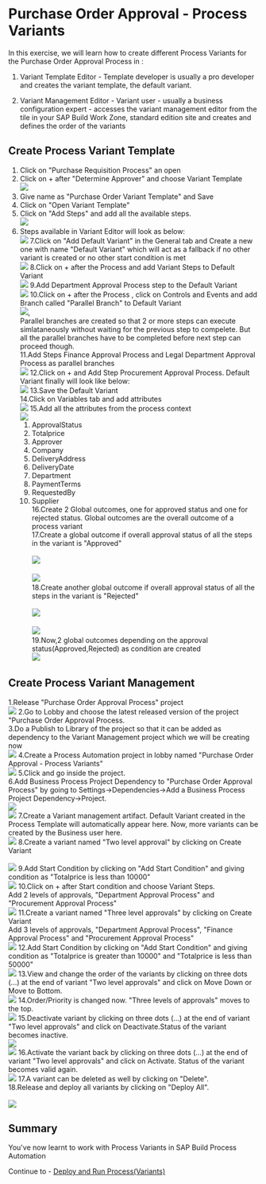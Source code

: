 # Purchase Order Approval - Process Variants

In this exercise, we will learn how to create different Process Variants for the Purchase Order Approval Process in :<br>

1. Variant Template Editor - Template developer is usually a pro developer and creates the variant template, the default variant.<br>

2. Variant Management Editor - Variant user - usually a business configuration expert - accesses the variant management editor from the tile in your SAP Build Work Zone, standard edition site and creates and defines the order of the variants<br>

## Create Process Variant Template 

1. Click on "Purchase Requisition Process" an open <br>
2. Click on + after "Determine Approver" and choose Variant Template 
<br>![](/Workshops/BTPInnovation_Day/BTP_Innovation_Day_2025/exercises/ex1/images/PV_Create.png)
3. Give name as "Purchase Order Variant Template" and Save <br>
4. Click on "Open Variant Template"<br>
5. Click on "Add Steps" and add all the available steps.
<br>![](/Workshops/BTPInnovation_Day/BTP_Innovation_Day_2025/Workshops/BTPInnovation_Day/BTP_Innovation_Day_2025/exercises/ex1/images/Add_Steps.png) 
6. Steps available in Variant Editor will look as below:
<br>![](/Workshops/BTPInnovation_Day/BTP_Innovation_Day_2025/exercises/ex1/images/Available_Steps.png)
7.Click on "Add Default Variant" in the General tab and Create a new one with name "Default Variant" which will act as a fallback if no other variant is created or no other start condition is met
<br>![](/Workshops/BTPInnovation_Day/BTP_Innovation_Day_2025/exercises/ex1/images/Default_Variant.png)
8.Click on + after the Process and add Variant Steps to Default Variant
<br>![](/Workshops/BTPInnovation_Day/BTP_Innovation_Day_2025/exercises/ex1/images/Add_Default_Variant.png)
9.Add Department Approval Process step to the Default Variant
<br>![](/Workshops/BTPInnovation_Day/BTP_Innovation_Day_2025/exercises/ex1/images/Add_Dept_Default_Variant.png)
10.Click on + after the Process , click on Controls and Events and add Branch called "Parallel Branch" to Default Variant
<br>![](/Workshops/BTPInnovation_Day/BTP_Innovation_Day_2025/exercises/ex1/images/Add_Parallel_Branch.png),
<br>Parallel branches are created so that 2 or more steps can execute simlataneously without waiting for the previous step to compelete. But all the parallel branches have to be completed before next step can proceed though.<br>
11.Add Steps Finance Approval Process and Legal Department Approval Process as parallel branches
<br>![](/Workshops/BTPInnovation_Day/BTP_Innovation_Day_2025/exercises/ex1/images/Add_Fin_Legal_Parallel_Branch.png)
12.Click on + and Add Step Procurement Approval Process. Default Variant finally will look like below:
<br>![](/Workshops/BTPInnovation_Day/BTP_Innovation_Day_2025/exercises/ex1/images/Final_Default_Variant.png)
13.Save the Default Variant<br>
14.Click on Variables tab and add attributes
<br>![](/Workshops/BTPInnovation_Day/BTP_Innovation_Day_2025/exercises/ex1/images/Add_Variables.png)
15.Add all the attributes from the process context
<br>![](/Workshops/BTPInnovation_Day/BTP_Innovation_Day_2025/exercises/ex1/images/Add_Attributes.png)
    1. ApprovalStatus<br>
    2. Totalprice<br>
    3. Approver<br>
    4. Company<br>
    5. DeliveryAddress<br>
    6. DeliveryDate<br>
    7. Department<br>
    8. PaymentTerms<br>
    9. RequestedBy<br>
    10. Supplier<br>
16.Create 2 Global outcomes, one for approved status and one for rejected status. Global outcomes are the overall outcome of a process variant<br>
17.Create a global outcome if overall approval status of all the steps in the variant is "Approved"  <br>
<br>![](/Workshops/BTPInnovation_Day/BTP_Innovation_Day_2025/exercises/ex1/images/Approved_outcome.png)<br>
<br>![](/Workshops/BTPInnovation_Day/BTP_Innovation_Day_2025/exercises/ex1/images/Approved_outcome_condition.png)<br>
18.Create another global outcome if overall approval status of all the steps in the variant is "Rejected"  <br>
<br>![](/Workshops/BTPInnovation_Day/BTP_Innovation_Day_2025/exercises/ex1/images/Rejected_Outcome.png)<br>
<br>![](/Workshops/BTPInnovation_Day/BTP_Innovation_Day_2025/exercises/ex1/images/Rejected_Outcome_Condition.png)<br>
19.Now,2 global outcomes depending on the approval status(Approved,Rejected) as condition are created
<br>![](/Workshops/BTPInnovation_Day/BTP_Innovation_Day_2025/exercises/ex1/images/Global_Outcomes.png)
        
## Create Process Variant Management

1.Release "Purchase Order Approval Process" project
<br>![](/Workshops/BTPInnovation_Day/BTP_Innovation_Day_2025/exercises/ex1/images/Release_Project.png)
2.Go to Lobby and choose the latest released version of the project "Purchase Order Approval Process.<br>
3.Do a Publish  to Library of the project so that it can be added as dependency to the Variant Management project which we will be creating now
<br>![](/Workshops/BTPInnovation_Day/BTP_Innovation_Day_2025/exercises/ex1/images/Publish_To_Library.png)
4.Create a Process Automation project in lobby named "Purchase Order Approval - Process Variants"
<br>![](/Workshops/BTPInnovation_Day/BTP_Innovation_Day_2025/exercises/ex1/images/Create_SBPA_Project.png)
5.Click and go inside the project.<br>
6.Add Business Process Project Dependency to "Purchase Order Approval Process" by going to Settings->Dependencies->Add a Business Process Project Dependency->Project.
<br>![](/Workshops/BTPInnovation_Day/BTP_Innovation_Day_2025/exercises/ex1/images/Add_Dependency.png)
<br>![](/Workshops/BTPInnovation_Day/BTP_Innovation_Day_2025/exercises/ex1/images/Add_Dependency_Project.png)
7.Create a Variant management artifact. Default Variant created in the Process Template will automatically appear here. Now, more variants can be created by the Business user here.
<br>![](/Workshops/BTPInnovation_Day/BTP_Innovation_Day_2025/exercises/ex1/images/Variant_Mgmt.png)
8.Create a variant named "Two level approval" by clicking on Create Variant <br>
<br>![](/Workshops/BTPInnovation_Day/BTP_Innovation_Day_2025/exercises/ex1/images/Create_Variant.png)
9.Add Start Condition by clicking on "Add Start Condition" and giving condition as "Totalprice is less than 10000"
<br>![](/Workshops/BTPInnovation_Day/BTP_Innovation_Day_2025/exercises/ex1/images/Two_Levels_Start_Condition.png)
10.Click on + after Start condition and choose Variant Steps.<br>
  Add 2 levels of approvals, "Department Approval Process" and "Procurement Approval Process"
<br>![](/Workshops/BTPInnovation_Day/BTP_Innovation_Day_2025/exercises/ex1/images/Add_2_levels.png)
11.Create a variant named "Three level approvals" by clicking on Create Variant <br>
Add 3 levels of approvals, "Department Approval Process", "Finance Approval Process" and "Procurement Approval Process"
<br>![](/Workshops/BTPInnovation_Day/BTP_Innovation_Day_2025/exercises/ex1/images/Three_Levels_Approvals.png)
12.Add Start Condition by clicking on "Add Start Condition" and giving condition as "Totalprice is greater than 10000" and "Totalprice is less than 50000"
<br>![](/Workshops/BTPInnovation_Day/BTP_Innovation_Day_2025/exercises/ex1/images/Three_levels_Start_Condition.png)
13.View and change the order of the variants by clicking on three dots (...) at the end of variant "Two level approvals" and click on Move Down or Move to Bottom.
<br>![](/Workshops/BTPInnovation_Day/BTP_Innovation_Day_2025/exercises/ex1/images/Change_Order_Variants.png)
14.Order/Priority is changed now. "Three levels of approvals" moves to the top.
<br>![](/Workshops/BTPInnovation_Day/BTP_Innovation_Day_2025/exercises/ex1/images/Order_Change.png)
15.Deactivate variant by clicking on three dots (...) at the end of variant "Two level approvals" and click on Deactivate.Status of the variant becomes inactive. 
<br>![](/Workshops/BTPInnovation_Day/BTP_Innovation_Day_2025/exercises/ex1/images/Deactivate_Variant.png)
<br>![](/Workshops/BTPInnovation_Day/BTP_Innovation_Day_2025/exercises/ex1/images/Inactive_Variant.png)
16.Activate the variant back by clicking on three dots (...) at the end of variant "Two level approvals" and click on Activate. Status of the variant becomes valid again. 
<br>![](/Workshops/BTPInnovation_Day/BTP_Innovation_Day_2025/exercises/ex1/images/Activate_Variant.png)
17.A variant can be deleted as well by clicking on "Delete".<br>
18.Release and deploy all variants by clicking on "Deploy All".<br>
<br>![](/Workshops/BTPInnovation_Day/BTP_Innovation_Day_2025/exercises/ex1/images/Deploy_All.png)
## Summary

You've now learnt to work with Process Variants in SAP Build Process Automation

Continue to - [Deploy and Run Process(Variants)](../ex2/README.md)

